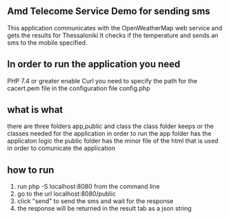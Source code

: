 Amd Telecome Service Demo for sending sms
-------------------------------------------
This application communicates with the OpenWeatherMap web service and gets the results for Thessaloniki
It checks if the temperature and sends an sms to the mobile specified. 

In order to run the application you need 
-------------------------------------------
PHP 7.4 or greater
enable Curl 
you need to specify the path for the cacert.pem file in the configuration file config.php

what is what
-------------------------------------------
there are three folders app,public and class
the class folder keeps or the classes needed for the application in order to run
the app folder has the applicaton logic
the public folder has the minor file of the html that is used in order to comunicate the application


how to run
-------------------------------------------
1. run php -S localhost:8080 from the command line 
2. go to the url localhost:8080/public
3. click "send" to send the sms and wait for the response
4. the response will be returned in the result tab as a json string
